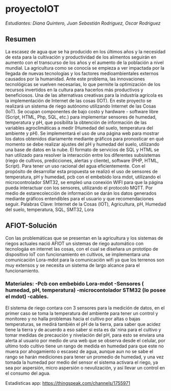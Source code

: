 # proyectoIOT

*Estudiantes: Diana Quintero, Juan Sebastián Rodriguez, Oscar Rodriguez*

##  Resumen
La escasez de agua que se ha producido en los últimos años y la necesidad de esta para la cultivación y productividad de los alimentos seguirán en aumento con el transcurso de los años y el aumento de la
población a nivel mundial. La agricultura como se conocía se empieza a ver impactada por la llegada de nuevas tecnologías y los factores medioambientales externos causados por la humanidad. Ante este problema, las innovaciones tecnológicas se vuelven necesarias, lo que permite la optimización de los recursos invertidos en la cultura para hacerlos más productivos y beneficiosos. Una de las alternativas creativas para la industria agrícola es la implementación de Internet de las cosas (IOT).
En este proyecto se realizará un sistema de riego autónomo utilizando Internet de las Cosas (IoT). Se ocupan componentes de bajo costo y hardware - software libre (Script, HTML, Php, SQL, etc.) para implementar sensores de humedad, temperatura y pH, que posibilita la obtención de información de las variables agroclimáticas a medir (Humedad del suelo, temperatura del ambiente y pH). Se implementará el uso de una página web para mostrar los datos obtenidos diariamente mediante gráficos para pronosticar en qué momento se debe realizar ajustes del pH y humedad del suelo, utilizando una base de datos en la nube. El formato de servicios de SQL y HTML se han utilizado para resolver la interacción entre los diferentes subsistemas (riego de cultivos, predicciones, alertas y cliente), software (PHP, HTML, Script). Para tener un uso racional del agua eficientemente. Con el propósito de desarrollar esta propuesta se realizó el uso de sensores de temperatura, pH y humedad, pcb con el embebido lora mdot, utilizando el microcontrolador SMT32, se empleó una conexión WIFI para que la página pueda interactuar con los sensores, utilizando el protocolo MQTT. Por medio de estarecolección de información se darán los datos generados mediante gráficos entendibles para el usuario y que recomendaciones seguir.
Palabras Clave: Internet de la Cosas (lOT), Agricultura, pH, Humedad del suelo, temperatura, SQL, SMT32, Lora


## AFIOT-Solución
Con las problemáticas que se presentan en la agricultura y los sistemas de riegos actuales nació AFIOT un sistemas de riego automático con tecnologáa en internet las cosas, con el cual se diseñara un prototipo
de dispositivo IoT con funcionamiento en cultivos, se implementara una comunicación Lora-mdot para la comunicación wifi ya que los terrenos son muy extensos y se necesita un sistema de largo alcance para el funcionamiento.

### Materiales: -Pcb con embebido Lora-mdot -Sensores ( humedad, pH, temperatura) -microcontolador STM32 (lo posee el mdot) -cables.

El sistema de riego contara con 3 sensores para la medición de datos, en el primer caso se toma la temperatura del ambiente para tener un control y monitoreo y no halla problemas hacia el cultivo por altas o bajas temperaturas, se medirá también el pH de la tierra, para saber que acidez tiene la tierra y de acuerdo a eso saber si esta es da˜nina para el cultivo y tomar medidas de precaución y nivelación del pH, para esto se enviara una alerta al usuario por medio de una web que se observa desde el celular, por ultimo todo cultivo tiene un rango de medida en humedad para que este no muera por ahogamiento o escasez de agua, aunque aun no se sabe el rango se harán mediciones para tener
un promedio de humedad, y una vez tomada la humedad por medio del sensor el sistema activara el riego, ya sea por aspersión, micro aspersión o nevulización, y así llevar un control en el consumo del
agua.

Estadisticas app: https://thingspeak.com/channels/1755971
